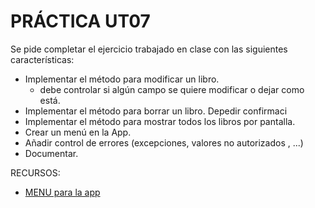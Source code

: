 # PRÁCTICA UT07

Se pide completar el ejercicio trabajado en clase con las siguientes características:

- Implementar el método para modificar un libro.
  - debe controlar si algún campo se quiere modificar o dejar como está.
- Implementar el método para borrar un libro. Depedir confirmaci
- Implementar el método para mostrar todos los libros por pantalla.
- Crear un menú en la App.
- Añadir control de errores (excepciones, valores no autorizados , ...)
- Documentar.

RECURSOS:
- [MENU para la app](_resources/Menu.java)
